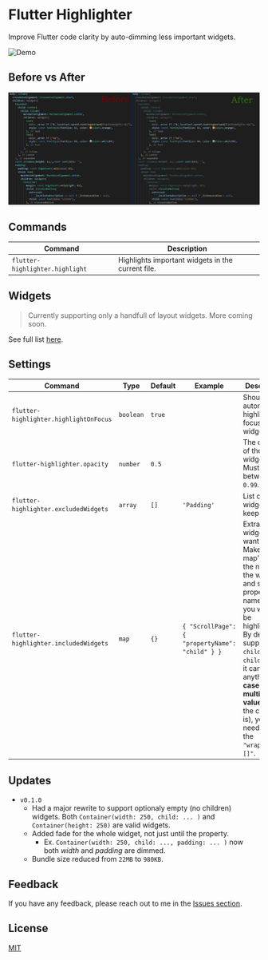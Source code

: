 
# Flutter Highlighter

Improve Flutter code clarity by auto-dimming less important widgets.

![Demo](./images/demo.gif)


## Before vs After
![Before vs After](./images/before-vs-after.jpg)


## Commands

| Command | Description |
| --- | --- |
| `flutter-highlighter.highlight` | Highlights important widgets in the current file. |


##  Widgets

> Currently supporting only a handfull of layout widgets. More coming soon.

See full list [here](./src/widgets.js).

## Settings

| Command | Type | Default | Example | Description |
| --- | --- | --- | --- | --- |
| `flutter-highlighter.highlightOnFocus` | `boolean` | `true` | | Should it automatically highlight the focused widget? |
| `flutter-highlighter.opacity` | `number` | `0.5` | | The opacity of the faded widgets. Must be between `0 - 0.99`. |
| `flutter-highlighter.excludedWidgets` | `array` | `[]` | `'Padding'` | List of widgets to keep visible.  |
| `flutter-highlighter.includedWidgets` | `map` | `{}` | `{ "ScrollPage": { "propertyName": "child" } }` | Extra widgets you want to fade. Make the map's key the name of the widget and set the property name that you want to be highlighted. By default it supports `child` and `children`, but it can be anything.**In case of multi-values** (like the children is), you also need to set the `"wrapper": "[]"`.  |


## Updates
- `v0.1.0`
    - Had a major rewrite to support optionaly empty (no children) widgets.
Both `Container(width: 250, child: ... )` and `Container(height: 250)` are valid widgets.
    - Added fade for the whole widget, not just until the property.
        - Ex. `Container(width: 250, child: ..., padding: ... )` now both *width* and *padding* are dimmed.
    - Bundle size reduced from `22MB` to `980KB`.


## Feedback

If you have any feedback, please reach out to me in the [Issues section](https://github.com/dozsolti/flutter-highlighter/issues).


## License

[MIT](https://choosealicense.com/licenses/mit/)

